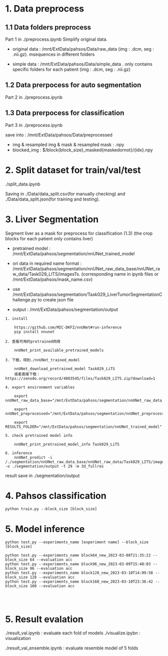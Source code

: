 # 1. Data preprocess 
## 1.1 Data folders preprocess
Part 1 in ./preprocess.ipynb
Simplify original data.

- original data : /mnt/ExtData/pahsos/Data/raw_data (img : .dcm, seg : .nii.gz). msequences in different folders 

- simple data : /mnt/ExtData/pahsos/Data/simple_data . only contains specific folders for each patient (img : .dcm, seg : .nii.gz)

## 1.2 Data prerpocess for auto segmentation
Part 2 in ./preprocess.ipynb

## 1.3 Data prerpocess for classification
Part 3 in ./preprocess.ipynb

save into : /mnt/ExtData/pahsos/Data/preprocessed 

- img & resampled img & mask & resampled mask : .npy
- blocked_img : $/block{block_size}_masked{maskedornot}/{idx}.npy

# 2. Split dataset for train/val/test
./split_data.ipynb

Saving in ./Data/data_split.csv(for manually checking) and ./Data/data_split.json(for training and testing). 

# 3. Liver Segmentation

Segment liver as a mask for preprocess for classification (1.3) (the crop blocks for each patient only contains liver)

- pretrained model : /mnt/ExtData/pahsos/segmentation/nnUNet_trained_model

- ori data in required name format : /mnt/ExtData/pahsos/segmentation/nnUNet_raw_data_base/nnUNet_raw_data/Task029_LITS/imagesTs. (corresponding name in ipynb files or /mnt/ExtData/pahsos/mask_name.csv)

- use /mnt/ExtData/pahsos/segmentation/Task029_LiverTumorSegmentationChallenge.py to create json file

- output : /mnt/ExtData/pahsos/segmentation/output

```
1. install

    https://github.com/MIC-DKFZ/nnUNet#run-inference
    pip install nnunet

2. 查看可用的pretrained网络

    nnUNet_print_available_pretrained_models

3. 下载，得到./nnUNet_trained_model

    nnUNet_download_pretrained_model Task029_LiTS
    或者直接下载：https://zenodo.org/record/4003545/files/Task029_LITS.zip?download=1

4. export environment variables 

    export nnUNet_raw_data_base="/mnt/ExtData/pahsos/segmentation/nnUNet_raw_data_base"

    export nnUNet_preprocessed="/mnt/ExtData/pahsos/segmentation/nnUNet_preprocessed"
    
    export RESULTS_FOLDER="/mnt/ExtData/pahsos/segmentation/nnUNet_trained_model"

5. check pretrained model info 

    nnUNet_print_pretrained_model_info Task029_LiTS

6. inference 
    nnUNet_predict -i /./segmentation/nnUNet_raw_data_base/nnUNet_raw_data/Task029_LITS/imagesTs -o ./segmentation/output -t 29 -m 3d_fullres

```
result save in ./segmentation/output



# 4. Pahsos classification
```
python train.py --block_size [block_size]
```


# 5. Model inference
```
python test.py --experiments_name [experiment name] --block_size [block_size]

python test.py --experiments_name block64_new_2023-03-08T21:35:22 --block_size 64 --evaluation acc
python test.py --experiments_name block96_new_2023-03-09T15:40:03 --block_size 96 --evaluation acc
python test.py --experiments_name block128_new_2023-03-10T14:09:58 --block_size 128 --evaluation acc
python test.py --experiments_name block160_new_2023-03-10T23:36:42 --block_size 160 --evaluation acc




```

# 5. Result evalation
./result_val.ipynb : evaluate each fold of models 
./visualize.ipybn : visualization

./result_val_ensemble.ipynb : evaluate resemble model of 5 folds 





